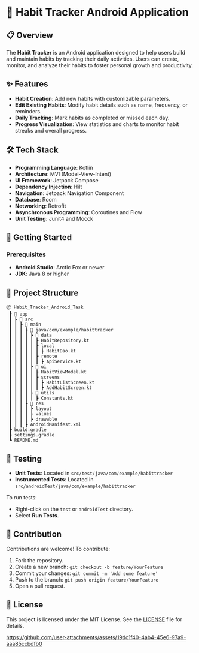 # 📱 Habit Tracker Android Application

## 📋 Overview

The **Habit Tracker** is an Android application designed to help users build and maintain habits by tracking their daily activities. Users can create, monitor, and analyze their habits to foster personal growth and productivity.

## ✨ Features

- **Habit Creation**: Add new habits with customizable parameters.
- **Edit Existing Habits**: Modify habit details such as name, frequency, or reminders.
- **Daily Tracking**: Mark habits as completed or missed each day.
- **Progress Visualization**: View statistics and charts to monitor habit streaks and overall progress.

## 🛠️ Tech Stack

- **Programming Language**: Kotlin
- **Architecture**: MVI (Model-View-Intent)
- **UI Framework**: Jetpack Compose
- **Dependency Injection**: Hilt
- **Navigation**: Jetpack Navigation Component
- **Database**: Room
- **Networking**: Retrofit
- **Asynchronous Programming**: Coroutines and Flow
- **Unit Testing**: Junit4 and Mocck

## 🚀 Getting Started

### Prerequisites

- **Android Studio**: Arctic Fox or newer
- **JDK**: Java 8 or higher

## 📂 Project Structure

```
📦 Habit_Tracker_Android_Task
 ┣ 📂 app
 ┃ ┣ 📂 src
 ┃ ┃ ┣ 📂 main
 ┃ ┃ ┃ ┣ 📂 java/com/example/habittracker
 ┃ ┃ ┃ ┃ ┣ 📂 data
 ┃ ┃ ┃ ┃ ┃ ┣ HabitRepository.kt
 ┃ ┃ ┃ ┃ ┃ ┣ local
 ┃ ┃ ┃ ┃ ┃ ┃ ┣ HabitDao.kt
 ┃ ┃ ┃ ┃ ┃ ┣ remote
 ┃ ┃ ┃ ┃ ┃ ┃ ┣ ApiService.kt
 ┃ ┃ ┃ ┃ ┣ 📂 ui
 ┃ ┃ ┃ ┃ ┃ ┣ HabitViewModel.kt
 ┃ ┃ ┃ ┃ ┃ ┣ screens
 ┃ ┃ ┃ ┃ ┃ ┃ ┣ HabitListScreen.kt
 ┃ ┃ ┃ ┃ ┃ ┃ ┣ AddHabitScreen.kt
 ┃ ┃ ┃ ┃ ┣ 📂 utils
 ┃ ┃ ┃ ┃ ┃ ┣ Constants.kt
 ┃ ┃ ┃ ┣ 📂 res
 ┃ ┃ ┃ ┃ ┣ layout
 ┃ ┃ ┃ ┃ ┣ values
 ┃ ┃ ┃ ┃ ┣ drawable
 ┃ ┃ ┃ ┣ AndroidManifest.xml
 ┣ build.gradle
 ┣ settings.gradle
 ┗ README.md
```

## 🧪 Testing

- **Unit Tests**: Located in `src/test/java/com/example/habittracker`
- **Instrumented Tests**: Located in `src/androidTest/java/com/example/habittracker`

To run tests:

- Right-click on the `test` or `androidTest` directory.
- Select **Run Tests**.

## 🤝 Contribution

Contributions are welcome! To contribute:

1. Fork the repository.
2. Create a new branch: `git checkout -b feature/YourFeature`
3. Commit your changes: `git commit -m 'Add some feature'`
4. Push to the branch: `git push origin feature/YourFeature`
5. Open a pull request.

## 📄 License

This project is licensed under the MIT License. See the [LICENSE](LICENSE) file for details.



https://github.com/user-attachments/assets/19dc1f40-4ab4-45e6-97a9-aaa85ccbdfb0

